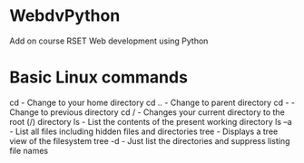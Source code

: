 # WebdvPython
Add on course RSET Web development using Python

# Basic Linux commands

cd   	   - Change to your home directory
cd ..    - Change to parent directory
cd - 	   - Change to previous directory
cd / 	   - Changes your current directory to the root (/) directory
ls 	     - List the contents of the present working directory
ls –a 	 - List all files including hidden files and directories
tree 	   - Displays a tree view of the filesystem
tree -d  - Just list the directories and suppress listing file names
